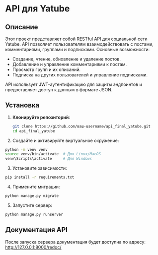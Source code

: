 # API для Yatube

## Описание
Этот проект представляет собой RESTful API для социальной сети Yatube. API позволяет пользователям взаимодействовать с постами, комментариями, группами и подписками. Основные возможности:
- Создание, чтение, обновление и удаление постов.
- Добавление и управление комментариями к постам.
- Просмотр групп и их описаний.
- Подписка на других пользователей и управление подписками.

API использует JWT-аутентификацию для защиты эндпоинтов и предоставляет доступ к данным в формате JSON.

## Установка

1. **Клонируйте репозиторий**:
   ```bash
   git clone https://github.com/ваш-username/api_final_yatube.git
   cd api_final_yatube
   ```
2. Создайте и активируйте виртуальное окружение:
  ```bash
  python -m venv venv
  source venv/bin/activate  # Для Linux/MacOS
  venv\Scripts\activate     # Для Windows
  ```
3. Установите зависимости:
  ```bash
  pip install -r requirements.txt
  ```
4. Примените миграции:
  ```bash
  python manage.py migrate
  ```
5. Запустите сервер:
  ```bash
  python manage.py runserver
  ```
## Документация API
После запуска сервера документация будет доступна по адресу:
http://127.0.0.1:8000/redoc/
